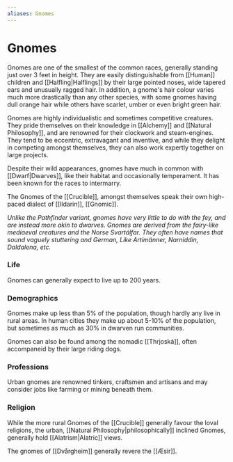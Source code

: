 ```yaml
---
aliases: Gnomes
---
```

# Gnomes
Gnomes are one of the smallest of the common races, generally standing just over 3 feet in height. They are easily distinguishable from [[Human]] children and [[Halfling|Halflings]] by their large pointed noses, wide tapered ears and unusually ragged hair. In addition, a gnome's hair colour varies much more drastically than any other species, with some gnomes having dull orange hair while others have scarlet, umber or even bright green hair.

Gnomes are highly individualistic and sometimes competitive creatures. They pride themselves on their knowledge in [[Alchemy]] and [[Natural Philosophy]], and are renowned for their clockwork and steam-engines. They tend to be eccentric, extravagant and inventive, and while they delight in competing amongst themselves, they can also work expertly together on large projects.

Despite their wild appearances, gnomes have much in common with [[Dwarf|Dwarves]], like their habitat and occasionally temperament. It has been known for the races to intermarry. 

The Gnomes of the [[Crucible]], amongst themselves speak their own high-paced dialect of [[Ildarin]], [[Gnomic]].

*Unlike the Pathfinder variant, gnomes have very little to do with the fey, and are instead more akin to dwarves. Gnomes are derived from the fairy-like mediaeval creatures and the Norse Svartálfar. They often have names that sound vaguely stuttering and German, Like Artimänner, Narniddin, Daldalena, etc.*

### Life 
Gnomes can generally expect to live up to 200 years. 

### Demographics
Gnomes make up less than 5% of the population, though hardly any live in rural areas. In human cities they make up about 5-10% of the population, but sometimes as much as 30% in dwarven run communities. 

Gnomes can also be found among the nomadic [[Thrjoská]], often accompaneid by their large riding dogs.

### Professions
Urban gnomes are renowned tinkers, craftsmen and artisans and may consider jobs like farming or mining beneath them.

### Religion
While the more rural Gnomes of the [[Crucible]] generally favour the loval religions, the urban, [[Natural Philosophy|philosophically]] inclined Gnomes, generally hold [[Alatrism|Alatric]] views. 

The gnomes of [[Dvårgheim]] generally revere the [[Æsir]].